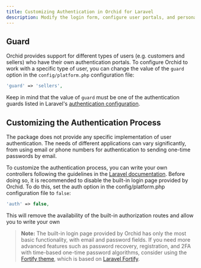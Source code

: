 ```yaml
---
title: Customizing Authentication in Orchid for Laravel
description: Modify the login form, configure user portals, and personalize the authentication process effortlessly. 
---
```



## Guard


Orchid provides support for different types of users (e.g. customers and sellers) who have their own authentication portals. To configure Orchid to work with a specific type of user, you can change the value of the `guard` option in the `config/platform.php` configuration file:

```php
'guard' => 'sellers',
```

Keep in mind that the value of `guard` must be one of the authentication guards listed in Laravel's [authentication configuration](https://github.com/laravel/laravel/blob/9.x/config/auth.php).


## Customizing the Authentication Process

The package does not provide any specific implementation of user authentication. The needs of different applications can vary significantly, from using email or phone numbers for authentication to sending one-time passwords by email.

To customize the authentication process, you can write your own controllers following the guidelines in the [Laravel documentation](https://laravel.com/docs/authentication). Before doing so, it is recommended to disable the built-in login page provided by Orchid. To do this, set the auth option in the config/platform.php configuration file to `false`:


```php
'auth' => false,
```

This will remove the availability of the built-in authorization routes and allow you to write your own


> **Note:** The built-in login page provided by Orchid has only the most basic functionality, with email and password fields. If you need more advanced features such as password recovery, registration, and 2FA with time-based one-time password algorithms, consider using the [Fortify theme](https://github.com/orchidsoftware/fortify), which is based on [Laravel Fortify](https://laravel.com/docs/fortify).
